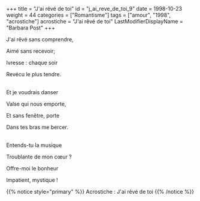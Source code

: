 +++
title = "J'ai rêvé de toi"
id = "j_ai_reve_de_toi_9"
date = 1998-10-23
weight = 44
categories = ["Romantisme"]
tags = ["amour", "1998", "acrostiche"]
acrostiche = "J'ai rêvé de toi"
LastModifierDisplayName = "Barbara Post"
+++

J'ai rêvé sans comprendre,

Aimé sans recevoir;

Ivresse : chaque soir

Revécu le plus tendre.

 \
Et je voudrais danser

Valse qui nous emporte,

Et sans fenêtre, porte

Dans tes bras me bercer.

 \
Entends-tu la musique

Troublante de mon cœur ?

Offre-moi le bonheur

Impatient, mystique !

{{% notice style="primary" %}}
Acrostiche : J'ai rêvé de toi
{{% /notice %}}
